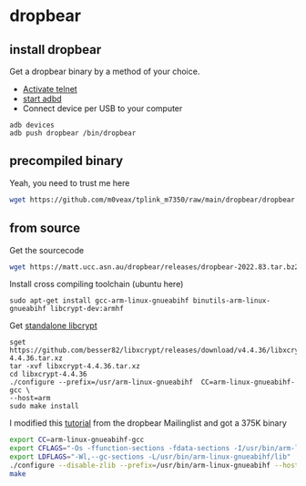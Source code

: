 # dropbear

## install dropbear

Get a dropbear binary by a method of your choice.

- [Activate telnet](../tp-opener/README.md)
- [start adbd](../README.md#start-adbd)
- Connect device per USB to your computer

```
adb devices
adb push dropbear /bin/dropbear
```



## precompiled binary

Yeah, you need to trust me here

```bash
wget https://github.com/m0veax/tplink_m7350/raw/main/dropbear/dropbear
```

## from source

Get the sourcecode

```bash
wget https://matt.ucc.asn.au/dropbear/releases/dropbear-2022.83.tar.bz2
```

Install cross compiling toolchain (ubuntu here)

```
sudo apt-get install gcc-arm-linux-gnueabihf binutils-arm-linux-gnueabihf libcrypt-dev:armhf
```

Get [standalone libcrypt](https://github.com/mkj/dropbear/issues/143#issuecomment-1114174803)

```
sget https://github.com/besser82/libxcrypt/releases/download/v4.4.36/libxcrypt-4.4.36.tar.xz
tar -xvf libxcrypt-4.4.36.tar.xz  
cd libxcrypt-4.4.36
./configure --prefix=/usr/arm-linux-gnueabihf  CC=arm-linux-gnueabihf-gcc \
--host=arm
sudo make install
```

I modified this [tutorial](https://lists.ucc.gu.uwa.edu.au/pipermail/dropbear/2004q3/000022.html) from the dropbear Mailinglist and got a 375K binary

```bash
export CC=arm-linux-gnueabihf-gcc
export CFLAGS="-Os -ffunction-sections -fdata-sections -I/usr/bin/arm-linux-gnueabihf/include"
export LDFLAGS="-Wl,--gc-sections -L/usr/bin/arm-linux-gnueabihf/lib"
./configure --disable-zlib --prefix=/usr/bin/arm-linux-gnueabihf --host=arm
make
```


